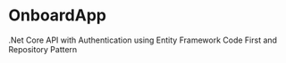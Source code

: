 # OnboardApp
.Net Core API with Authentication using Entity Framework Code First and Repository Pattern
